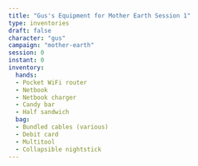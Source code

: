 ```yaml
---
title: "Gus's Equipment for Mother Earth Session 1"
type: inventories
draft: false
character: "gus"
campaign: "mother-earth"
session: 0
instant: 0
inventory:
  hands:
  - Pocket WiFi router
  - Netbook
  - Netbook charger
  - Candy bar
  - Half sandwich
  bag:
  - Bundled cables (various)
  - Debit card
  - Multitool
  - Collapsible nightstick
---
```


